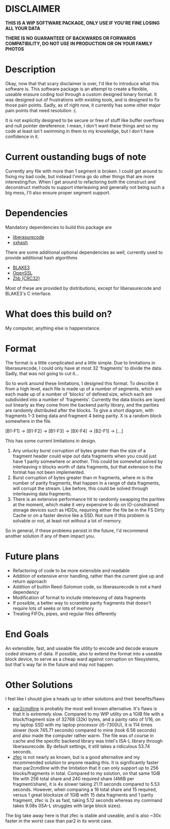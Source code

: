 # DISCLAIMER
**THIS IS A WIP SOFTWARE PACKAGE, ONLY USE IF YOU'RE FINE LOSING ALL YOUR DATA**

**THERE IS NO GUARANTEEE OF BACKWARDS OR FORWARDS COMPATIBILITY, DO NOT USE IN PRODUCTION OR ON YOUR FAMILY PHOTOS**

# Description
Okay, now that that scary disclaimer is over, I'd like to introduce what this software is. This software package is an attempt to create a flexible, useable erasure coding tool through a custom designed binary format. It was designed out of frustrations with existing tools, and is designed to fix those pain points. Sadly, as of right now, it currently has some other major pain points that need resolution :(.

It is not explicitly designed to be secure or free of stuff like buffer overflows and null pointer dereference. I mean, I don't want these things and so my code at least isn't swimming in them to my knowledge, but I don't have confidence in it.

# Current oustanding bugs of note
Currently any file with more than 1 segment is broken. I could get around to fixing my bad code, but instead I'mma go do other things that are more interesting/fun. When I get around to refactoring both the construct and deconstruct methods to support interleaving and generally not being such a big mess, I'll also ensure proper segment support. 

# Dependencies
Mandatory dependencies to build this package are

- [liberasurecode](https://github.com/openstack/liberasurecode)
- [xxhash](https://github.com/Cyan4973/xxHash)

There are some additional optional dependencies as well, currently used to provide additional hash algorithms

- [BLAKE3](https://github.com/BLAKE3-team/BLAKE3/tree/master/c)
- [OpenSSL](https://www.openssl.org)
- [Zlib (CRC32)](https://github.com/madler/zlib)

Most of these are provided by distributions, except for liberasurecode and BLAKE3's C interface.

# What does this build on?
My computer, anything else is happenstance.

# Format
The format is a little complicated and a little simple. Due to limitations in liberasurecode, I could only have at most 32 'fragments' to divide the data. Sadly, that was not going to cut it...

So to work around these limitations, I designed this format. To describe it from a high level, each file is made up of a number of segments, which are each made up of a number of 'blocks' of defined size, which each are subdivided into a number of 'fragments'. Currently the data blocks are layed out linearly as they come from the backend parity library, and the parities are randomly distributed after the blocks. To give a short diagram, with fragments 1-3 being data and fragment 4 being parity. X is a random block somewhere in the file.

\[B1-F1\] -> \[B1-F2\] -> \[B1-F3\] -> \[BX-F4\] -> \[B2-F1\] -> \[...\]

This has some current limitations in design.

1. Any unlucky burst corruption of bytes greater than the size of a fragment header could wipe out data fragments when you could just have 1 parity somewhere or another. This could be somewhat solved by interleaving n blocks worth of data fragments, but that extension to the format has not been implemented.
2. Burst corruption of bytes greater than m fragments, where m is the number of parity fragments, that happen in a range of data fragments, will corrupt the stream. Like before, this could be solved through interleaving data fragments.
3. There is an extensive performance hit to randomly swapping the parities at the moment, which make it very expensive to do on IO-constrained storage devices such as HDDs, requiring either the file be in the FS Dirty Cache or on a faster device like a SSD. Not sure if this problem is solvable or not, at least not without a lot of memory.

So in general, if these problems persist in the future, I'd recommend another solution if any of them impact you.

# Future plans
- Refactoring of code to be more extensible and readable
- Addition of extensive error handling, rather than the current give up and return approach
- Addition of builtin Reed-Solomon code, so liberasurecode is not a hard dependency
- Modification of format to include interleaving of data fragments
- If possible, a better way to scramble parity fragments that doesn't require lots of seeks or lots of memory
- Treating FIFOs, pipes, and regular files differently

# End Goals
An extensible, fast, and useable file utility to encode and decode erasure coded streams of data. If possible, also to extend the format into a useable block device, to serve as a cheap ward against corruption on filesystems, but that's way far in the future and may not happen.

# Other Solutions
I feel like I should give a heads up to other solutions and their benefits/flaws

- [par2cmdline](https://github.com/Parchive/par2cmdline) is probably the most well known alternative. It's flaws is that it is extremely slow. Compared to my WIP utility on a 1GIB file with a block/fragment size of 32768 (32k) bytes, and a parity ratio of 1/16, on my laptop SSD with my laptop processor (i5-7300U), it is 114 times slower (took 745.71 seconds) compared to mine (took 6.56 seconds) and also made the computer rather warm. The file was of course in cache and the specific backend library was Intel's ISA-L library through liberasurecode. By default settings, it still takes a ridiculous 53.74 seconds.
- [zfec](https://github.com/tahoe-lafs/zfec) is not nearly as known, but is a good alternative and my recommended solution to anyone reading this. It is significantly faster than par2cmdline with the limitation that it can only support up to 256 blocks/fragments in total. Compared to my solution, on that same 1GiB file with 256 total share and 240 required share (4MiB per fragment/share), it is 4x slower taking 21.11 seconds compared to 5.53 seconds. However, when comparing a 16 total share and 15 required, versus 1 great blocksize of 1GiB with 15 data fragments and 1 parity fragment, zfec is 2x as fast, taking 5.12 seconds whereas my command takes 9.08s (ISA-L struggles with large block sizes).

The big take away here is that zfec is stable and useable, and is also ~30x faster in the worst case than par2 in its worst case.
